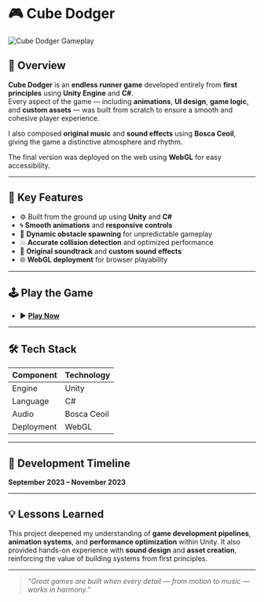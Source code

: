 # 🎮 Cube Dodger

![Cube Dodger Gameplay](endlessrunner.gif)

## 📘 Overview

**Cube Dodger** is an **endless runner game** developed entirely from **first principles** using **Unity Engine** and **C#**.  
Every aspect of the game — including **animations**, **UI design**, **game logic**, and **custom assets** — was built from scratch to ensure a smooth and cohesive player experience.

I also composed **original music** and **sound effects** using **Bosca Ceoil**, giving the game a distinctive atmosphere and rhythm.  

The final version was deployed on the web using **WebGL** for easy accessibility.

---

## 🧩 Key Features

- ⚙️ Built from the ground up using **Unity** and **C#**  
- 🌀 **Smooth animations** and **responsive controls**  
- 🚧 **Dynamic obstacle spawning** for unpredictable gameplay  
- 💥 **Accurate collision detection** and optimized performance  
- 🎵 **Original soundtrack** and **custom sound effects**  
- 🌐 **WebGL deployment** for browser playability  

---

## 🕹️ Play the Game

- ▶️ **[Play Now](https://rnaveensrinivas.github.io/CubeDodger/)**  

---

## 🛠️ Tech Stack

| Component | Technology |
|------------|-------------|
| Engine | Unity |
| Language | C# |
| Audio | Bosca Ceoil |
| Deployment | WebGL |

---

## 📅 Development Timeline

**September 2023 – November 2023**

---

## 💡 Lessons Learned

This project deepened my understanding of **game development pipelines**, **animation systems**, and **performance optimization** within Unity. It also provided hands-on experience with **sound design** and **asset creation**, reinforcing the value of building systems from first principles.

---

> *“Great games are built when every detail — from motion to music — works in harmony.”*
